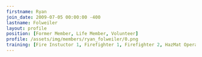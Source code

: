 ```yaml
---
firstname: Ryan
join_date: 2009-07-05 00:00:00 -400
lastname: Folweiler
layout: profile
position: [Former Member, Life Member, Volunteer]
profile: /assets/img/members/ryan_folweiler/0.png
training: [Fire Instuctor 1, Firefighter 1, Firefighter 2, HazMat Operations, HazMat Awareness, Vehicle Rescue, VA EMT, EVOC, CPR, Basic Firefighter]
---
```

